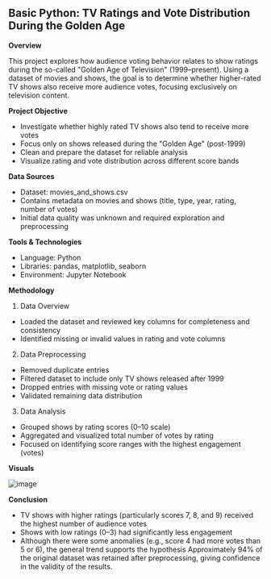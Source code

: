 ## Basic Python: TV Ratings and Vote Distribution During the Golden Age

**Overview**

This project explores how audience voting behavior relates to show ratings during the so-called "Golden Age of Television" (1999–present). Using a dataset of movies and shows, the goal is to determine whether higher-rated TV shows also receive more audience votes, focusing exclusively on television content.

**Project Objective**
- Investigate whether highly rated TV shows also tend to receive more votes
- Focus only on shows released during the "Golden Age" (post-1999)
- Clean and prepare the dataset for reliable analysis
- Visualize rating and vote distribution across different score bands

**Data Sources**
- Dataset: movies_and_shows.csv
- Contains metadata on movies and shows (title, type, year, rating, number of votes)
- Initial data quality was unknown and required exploration and preprocessing

**Tools & Technologies**
- Language: Python
- Libraries: pandas, matplotlib, seaborn
- Environment: Jupyter Notebook

**Methodology**
1. Data Overview
- Loaded the dataset and reviewed key columns for completeness and consistency
- Identified missing or invalid values in rating and vote columns
2. Data Preprocessing
- Removed duplicate entries
- Filtered dataset to include only TV shows released after 1999
- Dropped entries with missing vote or rating values
- Validated remaining data distribution
3. Data Analysis
- Grouped shows by rating scores (0–10 scale)
- Aggregated and visualized total number of votes by rating
- Focused on identifying score ranges with the highest engagement (votes)

**Visuals**

![image](https://github.com/user-attachments/assets/aa5933f5-b861-4bfb-8999-92dac677cc7f)

**Conclusion**
- TV shows with higher ratings (particularly scores 7, 8, and 9) received the highest number of audience votes
- Shows with low ratings (0–3) had significantly less engagement
- Although there were some anomalies (e.g., score 4 had more votes than 5 or 6), the general trend supports the hypothesis
Approximately 94% of the original dataset was retained after preprocessing, giving confidence in the validity of the results.


